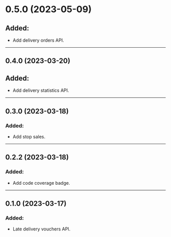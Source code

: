 # 0.5.0 (2023-05-09)

## Added:

- Add delivery orders API.

--- 

## 0.4.0 (2023-03-20)

## Added:

- Add delivery statistics API.

---

## 0.3.0 (2023-03-18)

### Added:

- Add stop sales.

---

## 0.2.2 (2023-03-18)

### Added:

- Add code coverage badge.

---

## 0.1.0 (2023-03-17)

### Added:

- Late delivery vouchers API.
